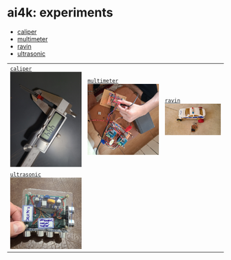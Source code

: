 # ai4k: experiments

- [caliper](./caliper.md)
- [multimeter](./multimeter.md)
- [ravin](./ravin.md)
- [ultrasonic](./ultrasonic.md)

|   |   |   |
| --- | --- | --- |
| [`caliper`](./caliper.md) [![image](https://github.com/kamangir/assets2/raw/main/ai4k/20251009_114411.jpg)](./caliper.md)  | [`multimeter`](./multimeter.md) [![image](https://github.com/kamangir/assets2/raw/main/ai4k/20250616_112027.jpg)](./multimeter.md)  | [`ravin`](./ravin.md) [![image](https://github.com/kamangir/assets2/raw/main/ravin/20250807_103534.jpg?raw=true)](./ravin.md)  |
| [`ultrasonic`](./ultrasonic.md) [![image](https://github.com/kamangir/assets2/raw/main/ultrasonic-sensor-tester/00.jpg?raw=true)](./ultrasonic.md)  |  |  |
